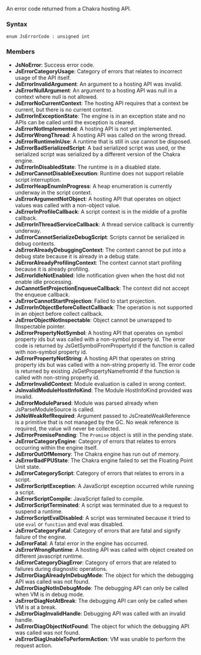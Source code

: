 An error code returned from a Chakra hosting API.
### Syntax 
```
enum JsErrorCode : unsigned int
```
### Members 
* __JsNoError__: Success error code.
* __JsErrorCategoryUsage__: Category of errors that relates to incorrect usage of the API itself.
* __JsErrorInvalidArgument__: An argument to a hosting API was invalid.
* __JsErrorNullArgument__: An argument to a hosting API was null in a context where null is not allowed.
* __JsErrorNoCurrentContext__: The hosting API requires that a context be current, but there is no current context.
* __JsErrorInExceptionState__: The engine is in an exception state and no APIs can be called until the exception is cleared.
* __JsErrorNotImplemented__: A hosting API is not yet implemented.
* __JsErrorWrongThread__: A hosting API was called on the wrong thread.
* __JsErrorRuntimeInUse__: A runtime that is still in use cannot be disposed.
* __JsErrorBadSerializedScript__: A bad serialized script was used, or the serialized script was serialized by a different version of the Chakra engine.
* __JsErrorInDisabledState__: The runtime is in a disabled state.
* __JsErrorCannotDisableExecution__: Runtime does not support reliable script interruption.
* __JsErrorHeapEnumInProgress__: A heap enumeration is currently underway in the script context.
* __JsErrorArgumentNotObject__: A hosting API that operates on object values was called with a non-object value.
* __JsErrorInProfileCallback__: A script context is in the middle of a profile callback.
* __JsErrorInThreadServiceCallback__: A thread service callback is currently underway.
* __JsErrorCannotSerializeDebugScript__: Scripts cannot be serialized in debug contexts.
* __JsErrorAlreadyDebuggingContext__: The context cannot be put into a debug state because it is already in a debug state.
* __JsErrorAlreadyProfilingContext__: The context cannot start profiling because it is already profiling.
* __JsErrorIdleNotEnabled__: Idle notification given when the host did not enable idle processing.
* __JsCannotSetProjectionEnqueueCallback__: The context did not accept the enqueue callback.
* __JsErrorCannotStartProjection__: Failed to start projection.
* __JsErrorInObjectBeforeCollectCallback__: The operation is not supported in an object before collect callback.
* __JsErrorObjectNotInspectable__: Object cannot be unwrapped to IInspectable pointer.
* __JsErrorPropertyNotSymbol__: A hosting API that operates on symbol property ids but was called with a non-symbol property id. The error code is returned by JsGetSymbolFromPropertyId if the function is called with non-symbol property id.
* __JsErrorPropertyNotString__: A hosting API that operates on string property ids but was called with a non-string property id. The error code is returned by existing JsGetPropertyNamefromId if the function is called with non-string property id.
* __JsErrorInvalidContext__: Module evaluation is called in wrong context.
* __JsInvalidModuleHostInfoKind__: The Module HostInfoKind provided was invalid.
* __JsErrorModuleParsed__: Module was parsed already when JsParseModuleSource is called.
* __JsNoWeakRefRequired__: Argument passed to JsCreateWeakReference is a primitive that is not managed by the GC. No weak reference is required, the value will never be collected.
* __JsErrorPromisePending__: The `Promise` object is still in the pending state.
* __JsErrorCategoryEngine__: Category of errors that relates to errors occurring within the engine itself.
* __JsErrorOutOfMemory__: The Chakra engine has run out of memory.
* __JsErrorBadFPUState__: The Chakra engine failed to set the Floating Point Unit state.
* __JsErrorCategoryScript__: Category of errors that relates to errors in a script.
* __JsErrorScriptException__: A JavaScript exception occurred while running a script.
* __JsErrorScriptCompile__: JavaScript failed to compile.
* __JsErrorScriptTerminated__: A script was terminated due to a request to suspend a runtime.
* __JsErrorScriptEvalDisabled__: A script was terminated because it tried to use `eval` or `function` and eval was disabled.
* __JsErrorCategoryFatal__: Category of errors that are fatal and signify failure of the engine.
* __JsErrorFatal__: A fatal error in the engine has occurred.
* __JsErrorWrongRuntime__: A hosting API was called with object created on different javascript runtime.
* __JsErrorCategoryDiagError__: Category of errors that are related to failures during diagnostic operations.
* __JsErrorDiagAlreadyInDebugMode__: The object for which the debugging API was called was not found.
* __JsErrorDiagNotInDebugMode__: The debugging API can only be called when VM is in debug mode.
* __JsErrorDiagNotAtBreak__: The debugging API can only be called when VM is at a break.
* __JsErrorDiagInvalidHandle__: Debugging API was called with an invalid handle.
* __JsErrorDiagObjectNotFound__: The object for which the debugging API was called was not found.
* __JsErrorDiagUnableToPerformAction__: VM was unable to perform the request action.
